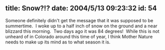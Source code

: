 title: Snow?!?
date: 2004/5/13 09:23:32
id: 54
---
Someone definitely didn't get the message that it was supposed to be summertime.  I woke up to a half inch of snow on the ground and a near blizzard this morning.  Two days ago it was 84 degrees!  While this is not unheard of in Colorado around this time of year, I think Mother Nature needs to make up its mind as to what season it is.